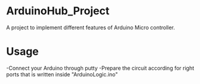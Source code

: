# ArduinoHub_Project
A project to implement different features of Arduino Micro controller.

# Usage
-Connect your Arduino through putty
-Prepare the circuit according for right ports that is written inside "ArduinoLogic.ino"
